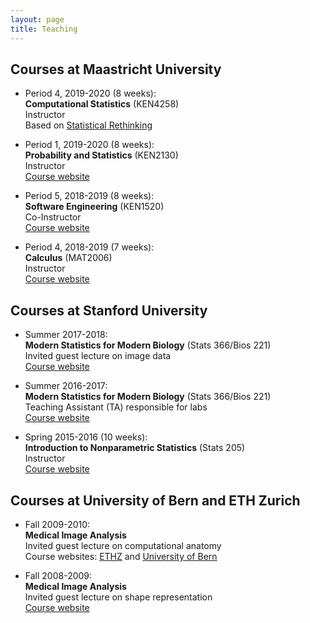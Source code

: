 ```yaml
---
layout: page
title: Teaching
---
```


## Courses at Maastricht University

* Period 4, 2019-2020 (8 weeks): <br>
**Computational Statistics** (KEN4258) <br>
Instructor <br>
Based on [Statistical Rethinking](https://xcelab.net/rm/statistical-rethinking/)

* Period 1, 2019-2020 (8 weeks): <br>
**Probability and Statistics** (KEN2130) <br>
Instructor <br>
[Course website](https://www.maastrichtuniversity.nl/education/bachelor/bachelor-data-science-and-knowledge-engineering/courses-curriculum)

* Period 5, 2018-2019 (8 weeks): <br>
**Software Engineering** (KEN1520) <br>
Co-Instructor <br>
[Course website](https://www.maastrichtuniversity.nl/education/bachelor/bachelor-data-science-and-knowledge-engineering/courses-curriculum)

* Period 4, 2018-2019 (7 weeks): <br>
**Calculus** (MAT2006) <br>
Instructor <br>
[Course website](https://www.maastrichtuniversity.nl/education/bachelor/bachelor-maastricht-science-programme/courses-curriculum)

## Courses at Stanford University

* Summer 2017-2018: <br>
**Modern Statistics for Modern Biology** (Stats 366/Bios 221) <br>
Invited guest lecture on image data <br>
[Course website](http://web.stanford.edu/class/bios221/index.html)

* Summer 2016-2017: <br>
**Modern Statistics for Modern Biology** (Stats 366/Bios 221) <br>
Teaching Assistant (TA) responsible for labs <br>
[Course website](http://web.stanford.edu/class/bios221/index.html)

* Spring 2015-2016 (10 weeks): <br>
**Introduction to Nonparametric Statistics** (Stats 205) <br>
Instructor <br>
[Course website](http://christofseiler.github.io/stats205/)

## Courses at University of Bern and ETH Zurich

* Fall 2009-2010: <br>
**Medical Image Analysis** <br>
Invited guest lecture on computational anatomy <br>
Course websites: [ETHZ](http://www.vvz.ethz.ch/lerneinheitPre.do?semkez=2018S&lerneinheitId=122115&lang=en) and [University of Bern](http://www.bme.master.unibe.ch/studies/curriculum/list_of_courses/medical_image_analysis/)

* Fall 2008-2009: <br>
**Medical Image Analysis** <br>
Invited guest lecture on shape representation <br>
[Course website](http://www.vvz.ethz.ch/lerneinheitPre.do?semkez=2018S&lerneinheitId=122115&lang=en)
